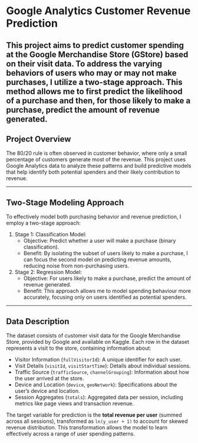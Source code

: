 # Google Analytics Customer Revenue Prediction


This project aims to predict customer spending at the Google Merchandise Store (GStore) based on their visit data. To address the varying behaviors of users who may or may not make purchases, I utilize a two-stage approach. This method allows me to first predict the likelihood of a purchase and then, for those likely to make a purchase, predict the amount of revenue generated.
---

## Project Overview

The 80/20 rule is often observed in customer behavior, where only a small percentage of customers generate most of the revenue. This project uses Google Analytics data to analyze these patterns and build predictive models that help identify both potential spenders and their likely contribution to revenue.

---

## Two-Stage Modeling Approach

To effectively model both purchasing behavior and revenue prediction, I employ a two-stage approach:
1. Stage 1: Classification Model:
   - Objective: Predict whether a user will make a purchase (binary classification).
   - Benefit: By isolating the subset of users likely to make a purchase, I can focus the second model on predicting revenue amounts, reducing noise from non-purchasing users.
3. Stage 2: Regression Model:
   - Objective: For users likely to make a purchase, predict the amount of revenue generated.
   - Benefit: This approach allows me to model spending behaviour more accurately, focusing only on users identified as potential spenders.

---

## Data Description

The dataset consists of customer visit data for the Google Merchandise Store, provided by Google and available on Kaggle. Each row in the dataset represents a visit to the store, containing information about:

- Visitor Information (`fullVisitorId`): A unique identifier for each user.
- Visit Details (`visitId`, `visitStartTime`): Details about individual sessions.
- Traffic Source (`trafficSource`, `channelGrouping`): Information about how the user arrived at the store.
- Device and Location (`device`, `geoNetwork`): Specifications about the user’s device and location.
- Session Aggregates (`totals`): Aggregated data per session, including metrics like page views and transaction revenue.

The target variable for prediction is the **total revenue per user** (summed across all sessions), transformed as `ln(y_user + 1)` to account for skewed revenue distribution. This transformation allows the model to learn effectively across a range of user spending patterns.
